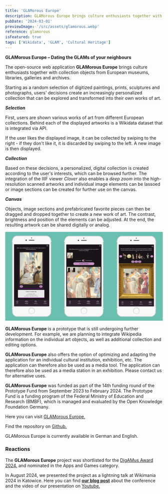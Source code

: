 ```yaml
---
title: 'GLAMorous Europe'
description: GLAMorous Europe brings culture enthusiasts together with collection objects from European museums, libraries, galleries and archives! Starting as a random selection of digitized paintings, prints, sculptures and photographs, an increasingly personalized collection is created that can be explored and transformed into your own works of art.
pubDate: '2024-03-01'
previewImage: '/src/assets/glamorous.webp'
reference: glamorous
isFeatured: true
tags: ['Wikidata', 'GLAM', 'Cultural Heritage']
---
```


**GLAMorous Europe – Dating the GLAMs of your neighbours**

The open-source web application **GLAMorous Europe** brings culture enthusiasts together with collection objects from European museums, libraries, galleries and archives.

Starting as a random selection of digitized paintings, prints, sculptures and photographs, users' decisions create an increasingly personalized collection that can be explored and transformed into their own works of art.

**_Selection_**

First, users are shown various works of art from different European collections. Behind each of the displayed artworks is a Wikidata dataset that is integrated via API.

If the user likes the displayed image, it can be collected by swiping to the right - if they don't like it, it is discarded by swiping to the left. A new image is then displayed.

**_Collection_**

Based on these decisions, a personalized, digital collection is created according to the user's interests, which can be browsed further. The integration of the IIIF viewer _Clover_ also enables a _deep zoom_ into the high-resolution scanned artworks and individual image elements can be lassoed or image sections can be created for further use on the canvas.

**_Canvas_**

Objects, image sections and prefabricated favorite pieces can then be dragged and dropped together to create a new work of art. The contrast, brightness and position of the elements can be adjusted. At the end, the resulting artwork can be shared digitally or analog.

![GLAMorous Europe](/src/assets/GLAM1.jpg)

**GLAMorous Europe** is a prototype that is still undergoing further development. For example, we are planning to integrate Wikipedia information on the individual art objects, as well as additional collection and editing options.

**GLAMorous Europe** also offers the option of optimizing and adapting the application for an individual cultural institution, exhibition, etc. The application can therefore also be used as a media tool. The application can therefore also be used as a media station in an exhibition. Please contact us for alternative uses.

**GLAMorous Europe** was funded as part of the 14th funding round of the Prototype Fund from September 2023 to February 2024. The Prototype Fund is a funding program of the Federal Ministry of Education and Research (BMBF), which is managed and evaluated by the Open Knowledge Foundation Germany.

Here you can visit [GLAMorous Europe.](https://www.glam-europe.de/)

Find the repository on [Github.](https://github.com/digitalwarenkombinat/glamorouseurope)

GLAMorous Europe is currently available in German and English.

### Reactions

The **GLAMorous Europe** project was shortlisted for the [DigAMus Award 2024.](https://digamus-award.de/shortlist/) and nominated in the Apps and Games category.

In August 2024, we presented the project as a lightning talk at Wikimania 2024 in Katowice. Here you can find <a href='/en/blog/the-digitalwarenkombinat-at-wikimania-2024-in-katowice'>**our blog post**</a> about the conference and the video of our presentation on [Youtube.](https://www.youtube.com/live/fRFuWtDKxwM?feature=shared&t=28492)
